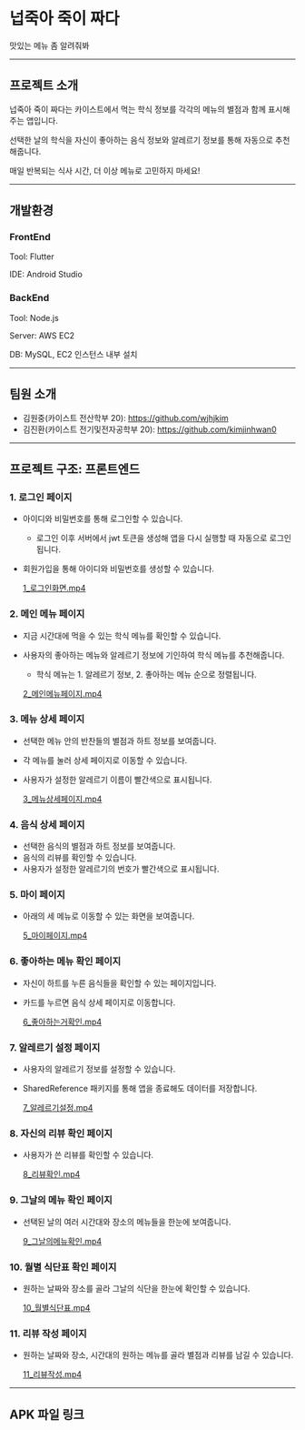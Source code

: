 # 넙죽아 죽이 짜다

맛있는 메뉴 좀 알려줘봐

---

## 프로젝트 소개

넙죽아 죽이 짜다는 카이스트에서 먹는 학식 정보를 각각의 메뉴의 별점과 함께 표시해 주는 앱입니다.

선택한 날의 학식을 자신이 좋아하는 음식 정보와 알레르기 정보를 통해 자동으로 추천해줍니다.

매일 반복되는 식사 시간, 더 이상 메뉴로 고민하지 마세요!

---

## 개발환경

### FrontEnd

Tool: Flutter

IDE: Android Studio

### BackEnd

Tool: Node.js

Server: AWS EC2

DB: MySQL, EC2 인스턴스 내부 설치

---

## 팀원 소개

- 김원중(카이스트 전산학부 20): https://github.com/wjhjkim
- 김진환(카이스트 전기및전자공학부 20):   https://github.com/kimjinhwan0

---

## 프로젝트 구조: 프론트엔드

### 1. 로그인 페이지

- 아이디와 비밀번호를 통해 로그인할 수 있습니다.
    - 로그인 이후 서버에서 jwt 토큰을 생성해 앱을 다시 실행할 때 자동으로 로그인됩니다.
- 회원가입을 통해 아이디와 비밀번호를 생성할 수 있습니다.
    
    [1_로그인화면.mp4](https://prod-files-secure.s3.us-west-2.amazonaws.com/f6cb388f-3934-47d6-9928-26d2e10eb0fc/7e01cbe7-c816-4477-96e4-a1c363906143/1_%EB%A1%9C%EA%B7%B8%EC%9D%B8%ED%99%94%EB%A9%B4.mp4)
    

### 2. 메인 메뉴 페이지

- 지금 시간대에 먹을 수 있는 학식 메뉴를 확인할 수 있습니다.
- 사용자의 좋아하는 메뉴와 알레르기 정보에 기인하여 학식 메뉴를 추천해줍니다.
    - 학식 메뉴는  1. 알레르기 정보, 2. 좋아하는 메뉴 순으로 정렬됩니다.
    
    [2_메인메뉴페이지.mp4](https://prod-files-secure.s3.us-west-2.amazonaws.com/f6cb388f-3934-47d6-9928-26d2e10eb0fc/a9365430-6ebb-4f59-9687-d07e28f6f8a5/2_%EB%A9%94%EC%9D%B8%EB%A9%94%EB%89%B4%ED%8E%98%EC%9D%B4%EC%A7%80.mp4)
    

### 3. 메뉴 상세 페이지

- 선택한 메뉴 안의 반찬들의 별점과 하트 정보를 보여줍니다.
- 각 메뉴를 눌러 상세 페이지로 이동할 수 있습니다.
- 사용자가 설정한 알레르기 이름이 빨간색으로 표시됩니다.
    
    [3_메뉴상세페이지.mp4](https://prod-files-secure.s3.us-west-2.amazonaws.com/f6cb388f-3934-47d6-9928-26d2e10eb0fc/c76c1b3b-8821-4f9a-bd90-4c0b41426e67/3_%EB%A9%94%EB%89%B4%EC%83%81%EC%84%B8%ED%8E%98%EC%9D%B4%EC%A7%80.mp4)
    

### 4. 음식 상세 페이지

- 선택한 음식의 별점과 하트 정보를 보여줍니다.
- 음식의 리뷰를 확인할 수 있습니다.
- 사용자가 설정한 알레르기의 번호가 빨간색으로 표시됩니다.

[]()

### 5. 마이 페이지

- 아래의 세 메뉴로 이동할 수 있는 화면을 보여줍니다.
    
    [5_마이페이지.mp4](https://prod-files-secure.s3.us-west-2.amazonaws.com/f6cb388f-3934-47d6-9928-26d2e10eb0fc/fd83a43f-5e7c-4d62-8667-ccc2aec2bda5/5_%EB%A7%88%EC%9D%B4%ED%8E%98%EC%9D%B4%EC%A7%80.mp4)
    

### 6. 좋아하는 메뉴 확인 페이지

- 자신이 하트를 누른 음식들을 확인할 수 있는 페이지입니다.
- 카드를 누르면 음식 상세 페이지로 이동합니다.
    
    [6_좋아하는거확인.mp4](https://prod-files-secure.s3.us-west-2.amazonaws.com/f6cb388f-3934-47d6-9928-26d2e10eb0fc/dacc852b-6ad7-4266-bb08-b7c4d7200909/6_%EC%A2%8B%EC%95%84%ED%95%98%EB%8A%94%EA%B1%B0%ED%99%95%EC%9D%B8.mp4)
    

### 7. 알레르기 설정 페이지

- 사용자의 알레르기 정보를 설정할 수 있습니다.
- SharedReference 패키지를 통해 앱을 종료해도 데이터를 저장합니다.
    
    [7_알레르기설정.mp4](https://prod-files-secure.s3.us-west-2.amazonaws.com/f6cb388f-3934-47d6-9928-26d2e10eb0fc/c7c4dcf2-218e-42b5-b871-7047ea3fc96d/7_%EC%95%8C%EB%A0%88%EB%A5%B4%EA%B8%B0%EC%84%A4%EC%A0%95.mp4)
    

### 8. 자신의 리뷰 확인 페이지

- 사용자가 쓴 리뷰를 확인할 수 있습니다.
    
    [8_리뷰확인.mp4](https://prod-files-secure.s3.us-west-2.amazonaws.com/f6cb388f-3934-47d6-9928-26d2e10eb0fc/6e6923b1-66d7-489c-809e-c0dbd9a5cd84/8_%EB%A6%AC%EB%B7%B0%ED%99%95%EC%9D%B8.mp4)
    

### 9. 그날의 메뉴 확인 페이지

- 선택된 날의 여러 시간대와 장소의 메뉴들을 한눈에 보여줍니다.
    
    [9_그날의메뉴확인.mp4](https://prod-files-secure.s3.us-west-2.amazonaws.com/f6cb388f-3934-47d6-9928-26d2e10eb0fc/f0f90eaf-4569-4a31-9a25-888af4d7404b/9_%EA%B7%B8%EB%82%A0%EC%9D%98%EB%A9%94%EB%89%B4%ED%99%95%EC%9D%B8.mp4)
    

### 10. 월별 식단표 확인 페이지

- 원하는 날짜와 장소를 골라 그날의 식단을 한눈에 확인할 수 있습니다.
    
    [10_월별식단표.mp4](https://prod-files-secure.s3.us-west-2.amazonaws.com/f6cb388f-3934-47d6-9928-26d2e10eb0fc/c932af33-34e4-41cd-a659-7499de65b8f4/10_%EC%9B%94%EB%B3%84%EC%8B%9D%EB%8B%A8%ED%91%9C.mp4)
    

### 11. 리뷰 작성 페이지

- 원하는 날짜와 장소, 시간대의 원하는 메뉴를 골라 별점과 리뷰를 남길 수 있습니다.
    
    [11_리뷰작성.mp4](https://prod-files-secure.s3.us-west-2.amazonaws.com/f6cb388f-3934-47d6-9928-26d2e10eb0fc/8aaf880b-4b47-4cde-b9dc-42a59efb10bc/11_%EB%A6%AC%EB%B7%B0%EC%9E%91%EC%84%B1.mp4)

---

## APK 파일 링크
